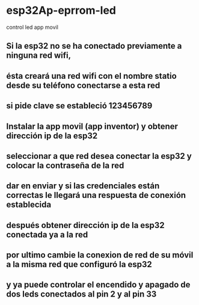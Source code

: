 # esp32Ap-eprrom-led
control led app movil

## Si la esp32 no se ha conectado previamente a ninguna red wifi, 
## ésta creará una red wifi con el nombre statio desde su teléfono conectarse a esta red
## si pide clave se estableció 123456789
## Instalar la app movil (app inventor) y obtener dirección ip de la esp32
## seleccionar a que red desea conectar la  esp32 y colocar la contraseña de la red
## dar en enviar y si las credenciales están correctas le llegará una respuesta de conexión establecida
## después obtener dirección ip de la esp32 conectada ya a la red
## por ultimo cambie la conexion de red de su móvil a la misma red que configuró la esp32
## y ya puede controlar el encendido y apagado de dos leds conectados al pin 2 y al pin 33
